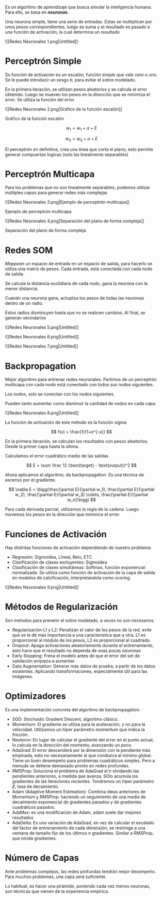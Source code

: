 Es un algoritmo de aprendizaje que busca simular la inteligencia humana. Para ello, se basa en ***neuronas***.

Una neurona simple, tiene una serie de entradas. Estas se multiplican por unos pesos correspondientes, luego se suma y el resultado es pasado a una función de activación, la cual determina un resultado

![[Redes Neuronales 1.png|Untitled]]

# Perceptrón Simple

Su función de activación es un escalón, función simple que vale cero o uno. Se le puede introducir un sesgo $b$, para evitar el sobre modelado.

En la primera iteración, se utilizan pesos aleatorios y se calcula el error obtenido. Luego se mueven los pesos en la dirección que se minimiza el error. Se utiliza la función del error

![[Redes Neuronales 2.png|Gráfico de la función escalón]]

Gráfico de la función escalón

$$
w_1 = w_1 + \alpha + E
$$

$$
w_0 = w_0 + \alpha + E
$$

El perceptrón en definitiva, crea una línea que corta el plano, esto permite generar compuertas logicas (solo las linealmente separables)

# Perceptrón Multicapa

Para los problemas que no son linealmente separables, podemos utilizar múltiples capas para generar redes más complejas

![[Redes Neuronales 3.png|Ejemplo de perceptrón multicapa]]

Ejemplo de perceptrón multicapa

![[Redes Neuronales 4.png|Separación del plano de forma compleja]]

Separación del plano de forma compleja

# Redes SOM

*Mappean* un espacio de entrada en un espacio de salida, para hacerlo se utiliza una matriz de pesos. Cada entrada, está conectada con cada nodo de salida.

Se calcula la distancia euclidiana de cada nodo, gana la neurona con la menor distancia.

Cuando una neurona gana, actualiza los pesos de todas las neuronas dentro de un radio.

Estos radios disminuyen hasta que no se realicen cambios. Al final, se generan vecindarios

![[Redes Neuronales 5.png|Untitled]]

![[Redes Neuronales 6.png|Untitled]]

![[Redes Neuronales 7.png|Untitled]]

# Backpropagation

Mejor algoritmo para entrenar redes neuronales. Partimos de un perceptrón multicapa con cada nodo está conectado con todos sus nodos siguientes.

Los nodos, solo se conectan con los nodos siguientes.

Pueden tanto aumentar como disminuir la cantidad de nodos en cada capa.

![[Redes Neuronales 8.png|Untitled]]

La función de activación de este método es la función sigma

$$
f(x) = \frac{1}{1+e^{-x}}
$$

En la primera iteración, se calculan los resultados con pesos aleatorios. Desde la primer capa hasta la última.

Calculamos el error cuadrático medio de las salidas

$$
E =  \sum \frac 12 (\text{target} - \text{output})^2
$$

Ahora aplicamos el algoritmo, de backpropagation. Es una técnica de ascenso por el gradiente.

$$
\nabla E = \bigg(\frac{\partial E}{\partial w_1}, \frac{\partial E}{\partial w_2}, \frac{\partial E}{\partial w_3} \cdots, \frac{\partial E}{\partial w_n}\bigg)
$$

Para cada derivada parcial, utilizamos la regla de la cadena. Luego movemos los pesos en la dirección que minimice el error.

# Funciones de Activación

Hay distintas funciones de activación dependiendo de nuestro problema:

- Regresión: Sigmoidea, Lineal, Relu, ETC
- Clasificación de clases excluyentes: Sigmoidea
- Clasificación de clases simultáneas: Softmax, función exponencial normalizada. Se utiliza como función de activación de la capa de salida en modelos de calcificación, interpretandola como *scoring*.

![[Redes Neuronales 9.png|Untitled]]

# Métodos de Regularización

Son métodos para prevenir el sobre modelado, a veces no son necesarios.

- Regularización L1 y L2: Penalizan el valor de los pesos de la red, evite que se le dé  más importancia a una característica que a otra. L1 es proporcional al módulo de los pesos, L2 es proporcional al cuadrado.
- Dropout: Apaga activaciones aleatoriamente durante el entrenamiento, esto hace que el resultado no dependa de unas pocas neuronas
- Early Stopping: Frena el modelo antes de que el error del set de validación empieza a aumentar.
- Data Augmentation: Generar más datos de prueba, a partir de los datos existentes. Aplicando transformaciones, especialmente útil para las imágenes.

# Optimizadores

Es una implementación concreta del algoritmo de backpropagation.

- SGD: Stochastic Gradient Descent, algoritmo clásico.
- Momentum: El gradiente se utiliza para la aceleración, y no para la velocidad. Utilizamos un hiper parámetro momentum que indica la fricción.
- Nesterov: En lugar de calcular el gradiente del error en el punto actual, lo calcula en la dirección del momento, avanzando un poco.
- AdaGrad: El error descenderá por la dimensión con la pendiente más empinada, esto no necesariamente al que conduzca al mínimo global. Tiene un buen desempeño para problemas cuadráticos simples. Pero a menuda se detiene demasiado pronto en redes profundas.
- RMSProp: Soluciona el problema de AdaGrad al ir olvidando las pendientes anteriores, a medida que avanza. SOlo acumula los gradientes de las iteraciones recientes. Tendremos un hiper parámetro $\beta$, tasa de decaimiento.
- Adam (Adaptive Moment Estimation): Combina ideas anteriores de Momentum y RMSProp. haciendo un seguimiento de una media de decaimiento exponencial de gradientes pasados y de gradientes cuadráticos pasados.
- AdaMax: es una modificación de Adam, adam suele dar mejores resultados
- AdaDelta: Es una variación de AdaGrad, en vez de calcular el escalado del factor de entrenamiento de cada dimensión, se restringe a una ventana de tamaño fijo de los últimos $n$ gradientes. Similar a RMSProp, que olvida gradientes.

# Número de Capas

Ante problemas complejos, las redes profundas tendrán mejor desempeño. Para muchos problemas, una capa será suficiente.

Lo habitual, es hacer una pirámide, poniendo cada vez menos neuronas, son técnicas que vienen de la experiencia empírica.